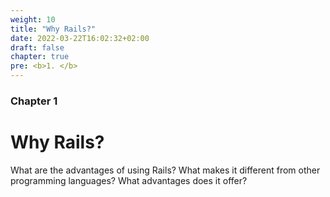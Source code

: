 ```yaml
---
weight: 10
title: "Why Rails?"
date: 2022-03-22T16:02:32+02:00
draft: false
chapter: true
pre: <b>1. </b>
---
```


### Chapter 1

# Why Rails?

What are the advantages of using Rails? What makes it different from other programming languages? What advantages does it offer?